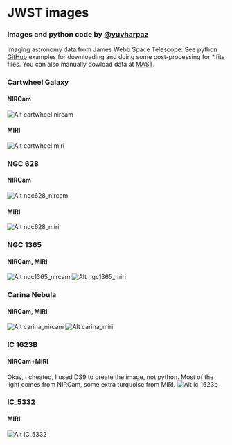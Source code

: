 # JWST images
### Images and python code by [@yuvharpaz](https://twitter.com/yuvharpaz)
Imaging astronomy data from James Webb Space Telescope. See python [GitHub](https://github.com/yuval-harpaz/astro) examples for downloading and doing some post-processing for *.fits files. You can also manually dowload data at [MAST](https://mast.stsci.edu/portal/Mashup/Clients/Mast/Portal.html).
### Cartwheel Galaxy
#### NIRCam
![Alt cartwheel nircam](https://github.com/yuval-harpaz/astro/blob/main/pics/cartwheel_nircam.png?raw=true)
#### MIRI
![Alt cartwheel miri](https://github.com/yuval-harpaz/astro/blob/main/pics/cartwheel_miri.png?raw=true)
### NGC 628
#### NIRCam
![Alt ngc628_nircam](https://github.com/yuval-harpaz/astro/blob/main/pics/NGC_628_nircam.png?raw=true)
#### MIRI
![Alt ngc628_miri](https://github.com/yuval-harpaz/astro/blob/main/pics/NGC_628_miri.png?raw=true)
### NGC 1365
#### NIRCam, MIRI
![Alt ngc1365_nircam](https://github.com/yuval-harpaz/astro/blob/main/pics/NGC1365_nircam_long.png?raw=true)
![Alt ngc1365_miri](https://github.com/yuval-harpaz/astro/blob/main/pics/NGC1365_miri.png?raw=true)
### Carina Nebula
#### NIRCam, MIRI
![Alt carina_nircam](https://github.com/yuval-harpaz/astro/blob/main/pics/carina_nircam.png?raw=true)
![Alt carina_miri](https://github.com/yuval-harpaz/astro/blob/main/pics/carina_miri.png?raw=true)
### IC 1623B
#### NIRCam+MIRI
Okay, I cheated, I used DS9 to create the image, not python. Most of the light comes from NIRCam, some extra turquoise from MIRI. 
![Alt ic_1623b](https://github.com/yuval-harpaz/astro/blob/main/pics/ic_1623b.png?raw=true)
### IC_5332
#### MIRI 
![Alt IC_5332](https://github.com/yuval-harpaz/astro/blob/main/pics/IC_5332_miri_smooth.png?raw=true)
